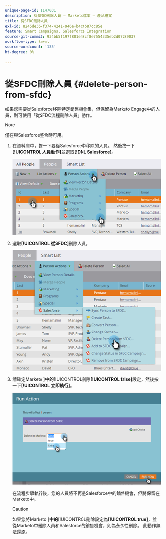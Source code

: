 ```yaml
---
unique-page-id: 1147031
description: 從SFDC刪除人員 — Marketo檔案 — 產品檔案
title: 從SFDC刪除人員
exl-id: 8245de35-f374-4241-946e-b4c4b87cc85e
feature: Smart Campaigns, Salesforce Integration
source-git-commit: 934bb5f197f801e48cf8e7554335eb2d07289037
workflow-type: tm+mt
source-wordcount: '135'
ht-degree: 0%

---
```


# 從SFDC刪除人員 {#delete-person-from-sfdc}

如果您需要從Salesforce移除特定銷售機會集，但保留為Marketo Engage中的人員，則可使用「從SFDC流程刪除人員」動作。

>[!NOTE]
>
>僅在與Salesforce整合時可用。

1. 在資料庫中，按一下要從Salesforce中移除的人員。 然後按一下&#x200B;**[!UICONTROL 人員動作]**&#x200B;並選取&#x200B;**[!DNL Salesforce]**。

   ![](assets/delete-person-from-sfdc-1.png)

1. 選取&#x200B;**[!UICONTROL 從SFDC]**&#x200B;刪除人員。

   ![](assets/delete-person-from-sfdc-2.png)

1. 請確定Marketo ]**中的**[!UICONTROL &#x200B;刪除&#x200B;**[!UICONTROL false]**&#x200B;設定，然後按一下&#x200B;**[!UICONTROL 立即執行]**。

   ![](assets/delete-person-from-sfdc-3.png)

   在流程步驟執行後，您的人員將不再是Salesforce中的銷售機會，但將保留在Marketo中。

   >[!CAUTION]
   >
   >如果您將Marketo ]**中的**[!UICONTROL &#x200B;刪除設定為&#x200B;**[!UICONTROL true]**，並從Marketo中刪除人員和Salesforce的銷售機會，則為永久性刪除。 此動作無法還原。
